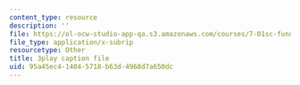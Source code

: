 ```yaml
---
content_type: resource
description: ''
file: https://ol-ocw-studio-app-qa.s3.amazonaws.com/courses/7-01sc-fundamentals-of-biology-fall-2011/95a45ec414045718b63d4968d7a650dc_OBloWTHFPZc.vtt
file_type: application/x-subrip
resourcetype: Other
title: 3play caption file
uid: 95a45ec4-1404-5718-b63d-4968d7a650dc
---
```

